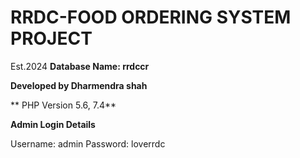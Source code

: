 # RRDC-FOOD ORDERING  SYSTEM PROJECT
Est.2024
**Database Name: rrdccr**

**Developed by Dharmendra shah**

** PHP Version 5.6, 7.4**


**Admin Login Details**

Username: admin
Password: loverrdc


